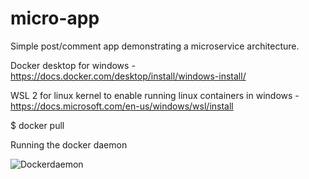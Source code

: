# micro-app
Simple post/comment app demonstrating a microservice architecture.

Docker desktop for windows - https://docs.docker.com/desktop/install/windows-install/

WSL 2 for linux kernel to enable running linux containers in windows - https://docs.microsoft.com/en-us/windows/wsl/install

$ docker pull

Running the docker daemon

![Dockerdaemon](https://user-images.githubusercontent.com/61822296/182824413-bf3f9c78-da94-447e-8271-d563f4e54c1b.png)
 
